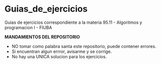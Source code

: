 # Guias_de_ejercicios
Guias de ejercicios correspondiente a la materia 95.11 - Algoritmos y programacion I - FIUBA

**MANDAMIENTOS DEL REPOSITORIO**

- NO tomar como palabra santa este repositorio, puede contener errores.
- Si encuentran algun errror, avisarme y se corrige.
- No hay una UNICA solucion para los ejercicios.